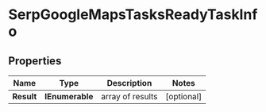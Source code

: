 # SerpGoogleMapsTasksReadyTaskInfo


## Properties

| Name | Type | Description | Notes |
|------------ | ------------- | ------------- | -------------|
**Result** | **IEnumerable<SerpGoogleMapsTasksReadyResultInfo>** | array of results |[optional]|